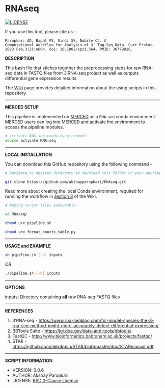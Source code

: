 # RNAseq

[![LICENSE](https://img.shields.io/github/license/akshayparopkari/RNAseq)](https://github.com/akshayparopkari/RNAseq/blob/master/LICENSE.md)

If you use this tool, please cite us -

```
Paropkari AD, Bapat PS, Sindi SS, Nobile CJ. A
Computational Workflow for Analysis of 3' Tag-Seq Data. Curr Protoc. 
2023 Feb;3(2):e664. doi: 10.1002/cpz1.664. PMID: 36779816.
```

**DESCRIPTION**

This bash file that stiches together the preprocessing steps for raw RNA-seq data in FASTQ files from 3′RNA-seq project as well as outputs differential gene expression results.

The [Wiki](https://github.com/akshayparopkari/RNAseq/wiki) page provides detailed information about the using scripts in this repository.

---

**MERCED SETUP**

This pipeline is implemented on [MERCED](https://github.com/ucmerced/merced-cluster/wiki) as a `RNA-seq` conda environment. MERCED users can log into MERCED and activate the environment to access the pipeline modules.

```sh
# activate RNA-seq conda evnvironment
source activate RNA-seq
```

---

**LOCAL INSTALLATION**

You can download this GitHub repository using the following command - 

```sh
# Navigate to desired directory to download this folder on your machine

git clone https://github.com/akshayparopkari/RNAseq.git
```

Read more about creating the local Conda environment, required for running the workflow in [section 3](https://github.com/akshayparopkari/RNAseq/wiki/3.-Loading-RNAseq-environment) of the Wiki.

```sh
# Making script files executable

cd RNAseq/

chmod u+x pipeline.sh

chmod u+x format_counts_table.py
```

---

**USAGE and EXAMPLE**

```sh
sh pipeline.sh [-h] inputs
```

*OR*

```sh
./pipeline.sh [-h] inputs
```
---

**OPTIONS**

inputs: Directory containing __all__ raw RNA-seq FASTQ files

---

**REFERENCES**

1. 3′RNA-seq - https://www.rna-seqblog.com/for-model-species-the-3-rna-seq-method-might-more-accurately-detect-differential-expression/
2. BBTools Suite - https://jgi.doe.gov/data-and-tools/bbtools/
3. FastQC - http://www.bioinformatics.babraham.ac.uk/projects/fastqc/
4. STAR - https://github.com/alexdobin/STAR/blob/master/doc/STARmanual.pdf

---

**SCRIPT INFORMATION**

- VERSION: 0.0.6
- AUTHOR: Akshay Paropkari
- LICENSE: [BSD 3-Clause License](LICENSE.md)
